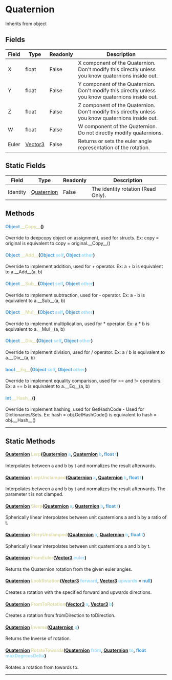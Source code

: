 # Quaternion
Inherits from object
## Fields
|Field|Type|Readonly|Description|
|---|---|---|---|
|X|float|False|X component of the Quaternion. Don't modify this directly unless you know quaternions inside out.|
|Y|float|False|Y component of the Quaternion. Don't modify this directly unless you know quaternions inside out.|
|Z|float|False|Z component of the Quaternion. Don't modify this directly unless you know quaternions inside out.|
|W|float|False|W component of the Quaternion. Do not directly modify quaternions.|
|Euler|[Vector3](../objects/Vector3.md)|False|Returns or sets the euler angle representation of the rotation.|
## Static Fields
|Field|Type|Readonly|Description|
|---|---|---|---|
|Identity|[Quaternion](../objects/Quaternion.md)|False|The identity rotation (Read Only).|
## Methods
#### <span style="color:#509cd4;">Object</span> <span style="color:#dcdcaa;">\_\_Copy\_\_</span>()
Override to deepcopy object on assignment, used for structs. Ex: copy = original is equivalent to copy = original.\_\_Copy\_\_()
#### <span style="color:#509cd4;">Object</span> <span style="color:#dcdcaa;">\_\_Add\_\_</span>(<span style="color:#509cd4;">Object</span> <span style="color:#9cdcfe;">self</span>, <span style="color:#509cd4;">Object</span> <span style="color:#9cdcfe;">other</span>)
Override to implement addition, used for + operator. Ex: a + b is equivalent to a.\_\_Add\_\_(a, b)
#### <span style="color:#509cd4;">Object</span> <span style="color:#dcdcaa;">\_\_Sub\_\_</span>(<span style="color:#509cd4;">Object</span> <span style="color:#9cdcfe;">self</span>, <span style="color:#509cd4;">Object</span> <span style="color:#9cdcfe;">other</span>)
Override to implement subtraction, used for - operator. Ex: a - b is equivalent to a.\_\_Sub\_\_(a, b)
#### <span style="color:#509cd4;">Object</span> <span style="color:#dcdcaa;">\_\_Mul\_\_</span>(<span style="color:#509cd4;">Object</span> <span style="color:#9cdcfe;">self</span>, <span style="color:#509cd4;">Object</span> <span style="color:#9cdcfe;">other</span>)
Override to implement multiplication, used for * operator. Ex: a * b is equivalent to a.\_\_Mul\_\_(a, b)
#### <span style="color:#509cd4;">Object</span> <span style="color:#dcdcaa;">\_\_Div\_\_</span>(<span style="color:#509cd4;">Object</span> <span style="color:#9cdcfe;">self</span>, <span style="color:#509cd4;">Object</span> <span style="color:#9cdcfe;">other</span>)
Override to implement division, used for / operator. Ex: a / b is equivalent to a.\_\_Div\_\_(a, b)
#### <span style="color:#509cd4;">bool</span> <span style="color:#dcdcaa;">\_\_Eq\_\_</span>(<span style="color:#509cd4;">Object</span> <span style="color:#9cdcfe;">self</span>, <span style="color:#509cd4;">Object</span> <span style="color:#9cdcfe;">other</span>)
Override to implement equality comparison, used for == and != operators. Ex: a == b is equivalent to a.\_\_Eq\_\_(a, b)
#### <span style="color:#509cd4;">int</span> <span style="color:#dcdcaa;">\_\_Hash\_\_</span>()
Override to implement hashing, used for GetHashCode - Used for Dictionaries/Sets. Ex: hash = obj.GetHashCode() is equivalent to hash = obj.\_\_Hash\_\_()

---

## Static Methods
#### <span style="color:#509cd4;">[Quaternion](../objects/Quaternion.md)</span> <span style="color:#dcdcaa;">Lerp</span>(<span style="color:#509cd4;">[Quaternion](../objects/Quaternion.md)</span> <span style="color:#9cdcfe;">a</span>, <span style="color:#509cd4;">[Quaternion](../objects/Quaternion.md)</span> <span style="color:#9cdcfe;">b</span>, <span style="color:#509cd4;">float</span> <span style="color:#9cdcfe;">t</span>)
Interpolates between a and b by t and normalizes the result afterwards.
#### <span style="color:#509cd4;">[Quaternion](../objects/Quaternion.md)</span> <span style="color:#dcdcaa;">LerpUnclamped</span>(<span style="color:#509cd4;">[Quaternion](../objects/Quaternion.md)</span> <span style="color:#9cdcfe;">a</span>, <span style="color:#509cd4;">[Quaternion](../objects/Quaternion.md)</span> <span style="color:#9cdcfe;">b</span>, <span style="color:#509cd4;">float</span> <span style="color:#9cdcfe;">t</span>)
Interpolates between a and b by t and normalizes the result afterwards. The parameter t is not clamped.
#### <span style="color:#509cd4;">[Quaternion](../objects/Quaternion.md)</span> <span style="color:#dcdcaa;">Slerp</span>(<span style="color:#509cd4;">[Quaternion](../objects/Quaternion.md)</span> <span style="color:#9cdcfe;">a</span>, <span style="color:#509cd4;">[Quaternion](../objects/Quaternion.md)</span> <span style="color:#9cdcfe;">b</span>, <span style="color:#509cd4;">float</span> <span style="color:#9cdcfe;">t</span>)
Spherically linear interpolates between unit quaternions a and b by a ratio of t.
#### <span style="color:#509cd4;">[Quaternion](../objects/Quaternion.md)</span> <span style="color:#dcdcaa;">SlerpUnclamped</span>(<span style="color:#509cd4;">[Quaternion](../objects/Quaternion.md)</span> <span style="color:#9cdcfe;">a</span>, <span style="color:#509cd4;">[Quaternion](../objects/Quaternion.md)</span> <span style="color:#9cdcfe;">b</span>, <span style="color:#509cd4;">float</span> <span style="color:#9cdcfe;">t</span>)
Spherically linear interpolates between unit quaternions a and b by t.
#### <span style="color:#509cd4;">[Quaternion](../objects/Quaternion.md)</span> <span style="color:#dcdcaa;">FromEuler</span>(<span style="color:#509cd4;">[Vector3](../objects/Vector3.md)</span> <span style="color:#9cdcfe;">euler</span>)
Returns the Quaternion rotation from the given euler angles.
#### <span style="color:#509cd4;">[Quaternion](../objects/Quaternion.md)</span> <span style="color:#dcdcaa;">LookRotation</span>(<span style="color:#509cd4;">[Vector3](../objects/Vector3.md)</span> <span style="color:#9cdcfe;">forward</span>, <span style="color:#509cd4;">[Vector3](../objects/Vector3.md)</span> <span style="color:#9cdcfe;">upwards</span> = <span style="color:#509cd4;">null</span>)
Creates a rotation with the specified forward and upwards directions.
#### <span style="color:#509cd4;">[Quaternion](../objects/Quaternion.md)</span> <span style="color:#dcdcaa;">FromToRotation</span>(<span style="color:#509cd4;">[Vector3](../objects/Vector3.md)</span> <span style="color:#9cdcfe;">a</span>, <span style="color:#509cd4;">[Vector3](../objects/Vector3.md)</span> <span style="color:#9cdcfe;">b</span>)
Creates a rotation from fromDirection to toDirection.
#### <span style="color:#509cd4;">[Quaternion](../objects/Quaternion.md)</span> <span style="color:#dcdcaa;">Inverse</span>(<span style="color:#509cd4;">[Quaternion](../objects/Quaternion.md)</span> <span style="color:#9cdcfe;">q</span>)
Returns the Inverse of rotation.
#### <span style="color:#509cd4;">[Quaternion](../objects/Quaternion.md)</span> <span style="color:#dcdcaa;">RotateTowards</span>(<span style="color:#509cd4;">[Quaternion](../objects/Quaternion.md)</span> <span style="color:#9cdcfe;">from</span>, <span style="color:#509cd4;">[Quaternion](../objects/Quaternion.md)</span> <span style="color:#9cdcfe;">to</span>, <span style="color:#509cd4;">float</span> <span style="color:#9cdcfe;">maxDegreesDelta</span>)
Rotates a rotation from towards to.

---

